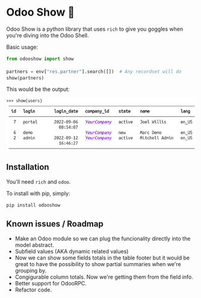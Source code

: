 # Odoo Show 🔎️

Odoo Show is a python library that uses `rich` to give you goggles when you're diving
into the Odoo Shell.

Basic usage:

```python
from odooshow import show

partners = env["res.partner"].search([])  # Any recordset will do
show(partners)
```

This would be the output:

![Resulting table](./doc/img/fig_1.png)

## Installation

You'll need `rich` and `odoo`.

To install with pip, simply:

```bash
pip install odooshow
```

## Known issues / Roadmap

- Make an Odoo module so we can plug the funcionality directly into the model abstract.
- Subfield values (AKA dynamic related values)
- Now we can show some fields totals in the table footer but it would be great to have
  the possibility to show partial summaries when we're grouping by.
- Congigurable column totals. Now we're getting them from the field info.
- Better support for OdooRPC.
- Refactor code.
